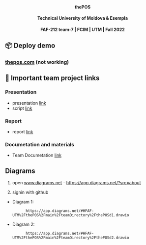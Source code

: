 <h4 align="center">thePOS</h4>

<h4 align="center">Technical University of Moldova  & Esempla</h4>
<h4 align="center">FAF-212 team-7 | FCIM   |   UTM  |   Fall 2022</h4>

## 📦 Deploy demo

###   [thepos.com](link.com)  (not working)

## 🧾 Important team project links 

### Presentation
- presentation [link](https://utm.sharepoint.com/:p:/s/thePOS/EcNjKtJOQ6NDoGi2XvY63xwBr5hYVm4IzKRWtc_xE0H-Og?e=akJvFo)
- script [link](https://utm.sharepoint.com/:w:/s/thePOS/EcQiMZUwOlNHp8x7C9xftNEBZTiRu25gZtPaRyaqUWBolA?e=4CJFLy)

### Report
- report [link](https://utm.sharepoint.com/:w:/s/thePOS/ETxzIMH6dL9Hmlmnofu4UJAB6MwQT_38QHSjeaomYW2E3Q?e=iuAz3k)
### Documetation and materials
- Team Documetation [link](https://utm.sharepoint.com/:w:/s/thePOS/EeUpJQwqdTBPpVZqPfzM1VoBtylki4-z-t9oe6pvINRq0w?e=xFxXJH)

## Diagrams
1. open www.diagrams.net - https://app.diagrams.net/?src=about

2. signin with github

- Diagram 1:

            https://app.diagrams.net/#HFAF-UTM%2FthePOS%2Fmain%2FteamDirectory%2FthePOSd1.drawio

- Diagram 2:

            https://app.diagrams.net/#HFAF-UTM%2FthePOS%2Fmain%2FteamDirectory%2FthePOSd2.drawio